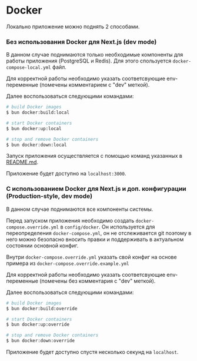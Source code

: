 # Docker

Локально приложение можно поднять 2 способами.

### Без использования Docker для Next.js (dev mode)

В данном случае поднимаются только необходимые компоненты для работы приложения (PostgreSQL и Redis). Для этого спользуется `docker-compose-local.yml` файл.

Для корректной работы необходимо указать соответсвующие env-переменные (помечены комментарием с "dev" меткой).

Далее воспользоваться следующими командами:

```bash
# build Docker images
$ bun docker:build:local

# start Docker containers
$ bun docker:up:local

# stop and remove Docker containers
$ bun docker:down:local
```

Запуск приложения осуществляется с помощью команд указанных в [README.md](../README.md).

Приложение будет доступно на `localhost:3000`.

### С использованием Docker для Next.js и доп. конфигурации (Production-style, dev mode)

В данном случае поднимаются все компоненты системы.

Перед запуском приложения необходимо создать `docker-compose.override.yml` в `config/docker`. Он используется для переопределения `docker-compose.yml`, он не отслеживается git поэтому в него можно безопасно вносить правки и поддерживать в актуальном состоянии основной конфиг.

Внутри `docker-compose.override.yml` указать свой конфиг на основе примера из `docker-compose.override.example.yml`

Для корректной работы необходимо указать соответсвующие env-переменные (помечены без комментария с "dev" меткой).

Далее воспользоваться следующими командами:

```bash
# build Docker images
$ bun docker:build:override

# start Docker containers
$ bun docker:up:override

# stop and remove Docker containers
$ bun docker:down:override
```

Приложение будет доступно спуcтя несколько секунд на `localhost`.
